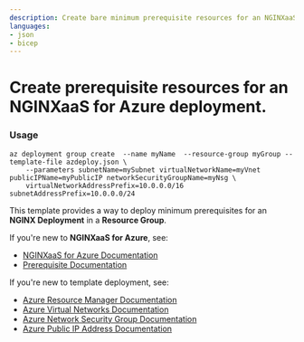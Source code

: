 ```yaml
---
description: Create bare minimum prerequisite resources for an NGINXaaS for Azure deployment.
languages:
- json
- bicep
---
```


# Create prerequisite resources for an NGINXaaS for Azure deployment.

### Usage
```
az deployment group create  --name myName  --resource-group myGroup --template-file azdeploy.json \
    --parameters subnetName=mySubnet virtualNetworkName=myVnet publicIPName=myPublicIP networkSecurityGroupName=myNsg \
    virtualNetworkAddressPrefix=10.0.0.0/16 subnetAddressPrefix=10.0.0.0/24
```

This template provides a way to deploy minimum prerequisites for an **NGINX Deployment** in a **Resource Group**.

If you're new to **NGINXaaS for Azure**, see:

- [NGINXaaS for Azure Documentation](https://docs.nginx.com/nginxaas/azure/)
- [Prerequisite Documentation](https://docs.nginx.com/nginxaas/azure/quickstart/prerequisites/)

If you're new to template deployment, see:

- [Azure Resource Manager Documentation](https://docs.microsoft.com/azure/azure-resource-manager/)
- [Azure Virtual Networks Documentation](https://docs.microsoft.com/en-us/azure/templates/microsoft.network/virtualnetworks?pivots=deployment-language-arm-template)
- [Azure Network Security Group Documentation](https://docs.microsoft.com/en-us/azure/templates/microsoft.network/networksecuritygroups?pivots=deployment-language-arm-template)
- [Azure Public IP Address Documentation](https://docs.microsoft.com/en-us/azure/templates/microsoft.network/publicipaddresses?pivots=deployment-language-arm-template)
